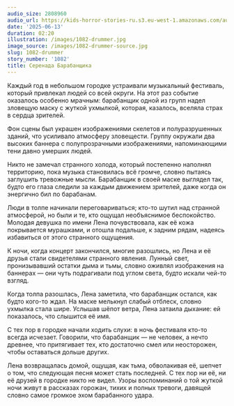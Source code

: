```yaml
---
audio_size: 2808960
audio_url: https://kids-horror-stories-ru.s3.eu-west-1.amazonaws.com/audio/1082-drummer.mp3
date: '2025-06-13'
duration: 02:20
illustration: /images/1082-drummer.jpg
image_source: /images/1082-drummer-source.jpg
slug: 1082-drummer
story_number: '1082'
title: Серенада Барабанщика
---
```


Каждый год в небольшом городке устраивали музыкальный фестиваль, который привлекал людей со всей округи. На этот раз событие оказалось особенно мрачным: барабанщик одной из групп надел зловещую маску с жуткой ухмылкой, которая, казалось, вселяла страх в сердца зрителей.

Фон сцены был украшен изображениями скелетов и полуразрушенных зданий, что усиливало атмосферу зловещести. Группу окружали два высоких баннера с полупрозрачными изображениями, напоминающими тени давно умерших людей.

Никто не замечал странного холода, который постепенно наполнял территорию, пока музыка становилась всё громче, словно пытаясь заглушить тревожные мысли. Барабанщик в своей маске выглядел так, будто его глаза следили за каждым движением зрителей, даже когда он энергично бил по барабанам.

Люди в толпе начинали переговариваться; кто-то шутил над странной атмосферой, но были и те, кто ощущал необъяснимое беспокойство. Молодая девушка по имени Лена почувствовала, как её кожа покрывается мурашками, и отошла подальше, к задним рядам, надеясь избавиться от этого странного ощущения.

К ночи, когда концерт закончился, многие разошлись, но Лена и её друзья стали свидетелями странного явления. Лунный свет, пронизывавший остатки дыма и тьмы, словно оживлял изображения на баннерах — они чуть подрагивали под углом света, будто искали чей-то взгляд.

Когда толпа разошлась, Лена заметила, что барабанщик остался, как будто кого-то ждал. На маске мелькнул слабый отблеск, словно ухмылка стала шире. Услышав шёпот ветра, Лена затаила дыхание: ей показалось, что слышится её имя.

С тех пор в городке начали ходить слухи: в ночь фестиваля кто-то всегда исчезает. Говорили, что барабанщик — не человек, а нечто древнее, что притягивает тех, кто достаточно смел или неосторожен, чтобы оставаться дольше других.

Лена возвращалась домой, ощущая, как тьма, обволакивая её, шепчет о том, что следующая песня может стать последней. С тех пор ни её, ни её друзей в городке никто не видел. Узоры воспоминаний о той жуткой ночи живут в рассказах горожан, тихих и полных тревоги, давящей словно самое громкое эхом барабанного удара.